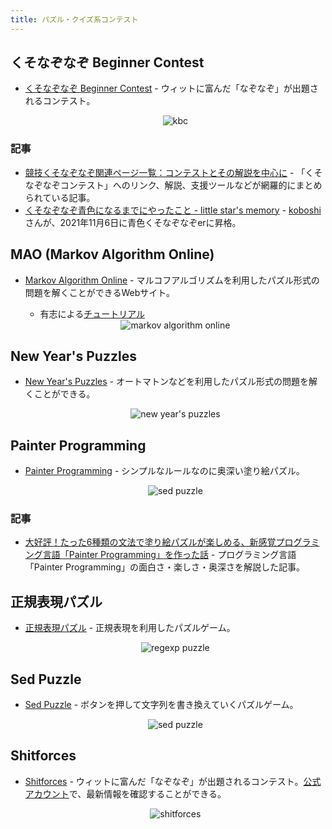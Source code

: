 ```yaml
---
title: パズル・クイズ系コンテスト
---
```


## くそなぞなぞ Beginner Contest

- [くそなぞなぞ Beginner Contest](https://twitter.com/BeginnerContest) - ウィットに富んだ「なぞなぞ」が出題されるコンテスト。

    <div align="center">
      <img loading = "lazy" src="../../images/related_contest_sites/kbc/kbc.png" alt="kbc">
    </div>

### 記事

- [競技くそなぞなぞ関連ページ一覧：コンテストとその解説を中心に](https://hamukichi.hatenablog.jp/entry/kuso-nazonazo-portal#f-0e4fd4eb) - 「くそなぞなぞコンテスト」へのリンク、解説、支援ツールなどが網羅的にまとめられている記事。
- [くそなぞなぞ青色になるまでにやったこと - little star's memory](https://koboshi-kyopro.hatenablog.com/entry/2021/11/06/220449) - [koboshi](https://shitforces.herokuapp.com/account/koboshi)さんが、2021年11月6日に青色くそなぞなぞerに昇格。

## MAO (Markov Algorithm Online)

- [Markov Algorithm Online](https://mao.snuke.org/) - マルコフアルゴリズムを利用したパズル形式の問題を解くことができるWebサイト。
    <!-- markdown-link-check-disable -->
    - 有志による[チュートリアル](https://dic.nicovideo.jp/a/%E3%83%9E%E3%83%AB%E3%82%B3%E3%83%95%E3%82%A2%E3%83%AB%E3%82%B4%E3%83%AA%E3%82%BA%E3%83%A0)
    <!-- markdown-link-check-enable -->

    <div align="center">
      <img loading = "lazy" src="../../images/related_contest_sites/mao/markov_algorithm_online.png" alt="markov algorithm online">
    </div>

## New Year's Puzzles

- [New Year's Puzzles](https://nyp.snuke.org/) - オートマトンなどを利用したパズル形式の問題を解くことができる。

    <div align="center">
      <img loading = "lazy" src="../../images/related_contest_sites/nyp/new_year's_puzzles.png" alt="new year's puzzles">
    </div>

## Painter Programming

- [Painter Programming](https://square1001.github.io/painter-programming/) - シンプルなルールなのに奥深い塗り絵パズル。

    <div align="center">
      <img loading = "lazy" src="../../images/related_contest_sites/painter_programming/painter_programming.png" alt="sed puzzle">
    </div>

### 記事

- [大好評！たった6種類の文法で塗り絵パズルが楽しめる、新感覚プログラミング言語「Painter Programming」を作った話](https://qiita.com/e869120/items/92f19314ac5ea9a1e82a) - プログラミング言語「Painter Programming」の面白さ・楽しさ・奥深さを解説した記事。

## 正規表現パズル

- [正規表現パズル](https://gametsukurukun.com/regexp-puzzle/) - 正規表現を利用したパズルゲーム。

    <div align="center">
      <img loading = "lazy" src="../../images/related_contest_sites/regexp_puzzle/regexp_puzzle.png" alt="regexp puzzle">
    </div>

## Sed Puzzle

- [Sed Puzzle](https://sed-puzzle.com/) - ボタンを押して文字列を書き換えていくパズルゲーム。

    <div align="center">
      <img loading = "lazy" src="../../images/related_contest_sites/sed_puzzle/sed_puzzle.png" alt="sed puzzle">
    </div>

## Shitforces

- [Shitforces](https://shitforces.herokuapp.com/) - ウィットに富んだ「なぞなぞ」が出題されるコンテスト。[公式アカウント](https://twitter.com/shitforces)で、最新情報を確認することができる。

    <div align="center">
      <img loading = "lazy" src="../../images/related_contest_sites/shitforces/shitforces.png" alt="shitforces">
    </div>
